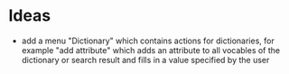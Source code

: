 # Ideas

* add a menu "Dictionary" which contains actions for dictionaries, for example "add attribute" which adds an attribute to all vocables of the dictionary or search result and fills in a value specified by the user